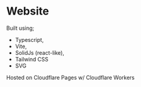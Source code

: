 # Website

Built using;

- Typescript, 
- Vite, 
- SolidJs (react-like), 
- Tailwind CSS
- SVG

Hosted on Cloudflare Pages w/ Cloudflare Workers
